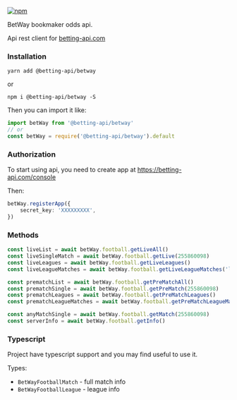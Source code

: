 [![npm](https://img.shields.io/npm/v/@betting-api/betway)](https://www.npmjs.com/package/@betting-api/betway)
 
BetWay bookmaker odds api. 

Api rest client for [betting-api.com](https://betting-api.com)


### Installation

`yarn add @betting-api/betway`

or

`npm i @betting-api/betway -S`


Then you can import it like:

```typescript
import betWay from '@betting-api/betway'
// or
const betWay = require('@betting-api/betway').default
```


### Authorization

To start using api, you need to create app at 
https://betting-api.com/console

Then:

```typescript
betWay.registerApp({
    secret_key: 'XXXXXXXXX',
})
```


### Methods

```typescript
const liveList = await betWay.football.getLiveAll()
const liveSingleMatch = await betWay.football.getLive(255860098)
const liveLeagues = await betWay.football.getLiveLeagues()
const liveLeagueMatches = await betWay.football.getLiveLeagueMatches('league_id')

const prematchList = await betWay.football.getPreMatchAll()
const prematchSingle = await betWay.football.getPreMatch(255860098)
const prematchLeagues = await betWay.football.getPreMatchLeagues()
const prematchLeagueMatches = await betWay.football.getPreMatchLeagueMatches('league_id')

const anyMatchSingle = await betWay.football.getMatch(255860098)
const serverInfo = await betWay.football.getInfo()
```



### Typescript

Project have typescript support and you may find useful to use it.

Types:
- `BetWayFootballMatch` - full match info
- `BetWayFootballLeague` - league info
